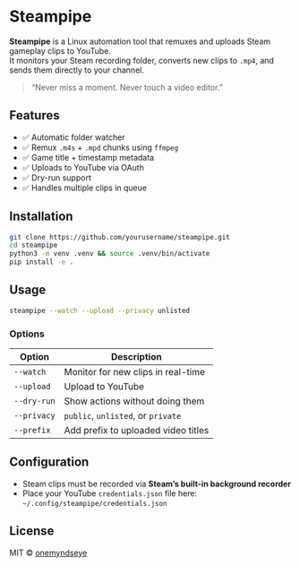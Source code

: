 # Steampipe

**Steampipe** is a Linux automation tool that remuxes and uploads Steam gameplay clips to YouTube.  
It monitors your Steam recording folder, converts new clips to `.mp4`, and sends them directly to your channel.

> “Never miss a moment. Never touch a video editor.”

## Features

- ✅ Automatic folder watcher
- ✅ Remux `.m4s` + `.mpd` chunks using `ffmpeg`
- ✅ Game title + timestamp metadata
- ✅ Uploads to YouTube via OAuth
- ✅ Dry-run support
- ✅ Handles multiple clips in queue

## Installation

```bash
git clone https://github.com/yourusername/steampipe.git
cd steampipe
python3 -m venv .venv && source .venv/bin/activate
pip install -e .
```

## Usage

```bash
steampipe --watch --upload --privacy unlisted
```

### Options

| Option         | Description                                 |
|----------------|---------------------------------------------|
| `--watch`      | Monitor for new clips in real-time          |
| `--upload`     | Upload to YouTube                           |
| `--dry-run`    | Show actions without doing them             |
| `--privacy`    | `public`, `unlisted`, or `private`          |
| `--prefix`     | Add prefix to uploaded video titles         |

## Configuration

- Steam clips must be recorded via **Steam’s built-in background recorder**
- Place your YouTube `credentials.json` file here:  
  `~/.config/steampipe/credentials.json`

## License

MIT © [onemyndseye](https://github.com/onemyndseye)
